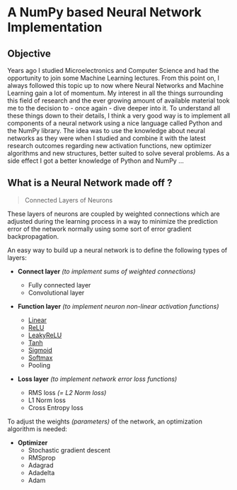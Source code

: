 # A NumPy based Neural Network Implementation

## Objective

Years ago I studied Microelectronics and Computer Science and had the opportunity to join some Machine Learning lectures.
From this point on, I always followed this topic up to now where Neural Networks and Machine Learning gain a lot of momentum.
My interest in all the things surrounding this field of research and the ever growing amount of available material took me to the decision to - once again - dive deeper into it. To understand all these things down to their details, I think a very good way is to implement all components of a neural network using a nice language called Python and the NumPy library.
The idea was to use the knowledge about neural networks as they were when I studied and combine it with the latest research outcomes regarding new activation functions, new optimizer algorithms and new structures, better suited to solve several problems.
As a side effect I got a better knowledge of Python and NumPy ...

## What is a Neural Network made off ?

>Connected Layers of Neurons

These layers of neurons are coupled by weighted connections which are adjusted during the learning process in a way to minimize the prediction error of the network normally using some sort of error gradient backpropagation.

An easy way to build up a neural network is to define the following types of layers:

- **Connect layer** *(to implement sums of weighted connections)*
  - Fully connected layer
  - Convolutional layer

- **Function layer** *(to implement neuron non-linear activation functions)*
  - [Linear](https://nbviewer.jupyter.org/github/m-a-h-e/numpy-neural-network/blob/master/Linear.ipynb?flush_cache=true)
  - [ReLU](https://nbviewer.jupyter.org/github/m-a-h-e/numpy-neural-network/blob/master/ReLU.ipynb?flush_cache=true)
  - [LeakyReLU](https://nbviewer.jupyter.org/github/m-a-h-e/numpy-neural-network/blob/master/LeakyReLU.ipynb?flush_cache=true)
  - [Tanh](https://nbviewer.jupyter.org/github/m-a-h-e/numpy-neural-network/blob/master/Tanh.ipynb?flush_cache=true)
  - [Sigmoid](https://nbviewer.jupyter.org/github/m-a-h-e/numpy-neural-network/blob/master/Sigmoid.ipynb?flush_cache=true)
  - [Softmax](https://nbviewer.jupyter.org/github/m-a-h-e/numpy-neural-network/blob/master/Softmax.ipynb?flush_cache=true)
  - Pooling

- **Loss layer** *(to implement network error loss functions)*
  - RMS loss *(= L2 Norm loss)*
  - L1 Norm loss
  - Cross Entropy loss

To adjust the weights *(parameters)* of the network, an optimization algorithm is needed:

- **Optimizer**
  - Stochastic gradient descent
  - RMSprop
  - Adagrad
  - Adadelta
  - Adam

